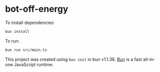 # bot-off-energy

To install dependencies:

```bash
bun install
```

To run:

```bash
bun run src/main.ts
```

This project was created using `bun init` in bun v1.1.36. [Bun](https://bun.sh) is a fast all-in-one JavaScript runtime.
